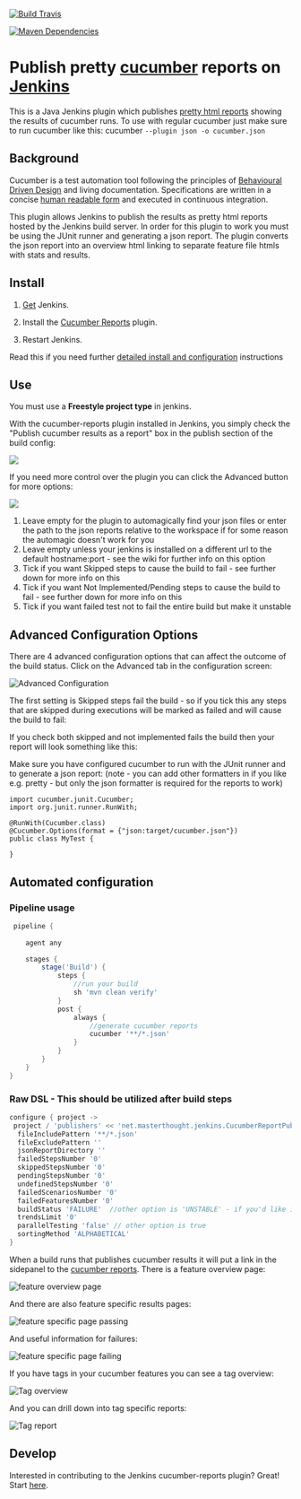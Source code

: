 [![Build Travis](https://img.shields.io/travis/jenkinsci/cucumber-reports-plugin/master.svg)](https://travis-ci.org/jenkinsci/cucumber-reports-plugin)

[![Maven Dependencies](https://www.versioneye.com/user/projects/5663e781f376cc003d0009df/badge.svg)](https://www.versioneye.com/user/projects/5663e781f376cc003d0009df?child=summary)

# Publish pretty [cucumber](https://cucumber.io/) reports on [Jenkins](http://jenkins-ci.org/)

This is a Java Jenkins plugin which publishes [pretty html reports](https://github.com/damianszczepanik/cucumber-reporting) showing the results of cucumber runs. To use with regular cucumber just make sure to run cucumber like this: cucumber `--plugin json -o cucumber.json`

## Background

Cucumber is a test automation tool following the principles of [Behavioural Driven Design](https://en.wikipedia.org/wiki/Behavior-driven_development) and living documentation. Specifications are written in a concise [human readable form](https://cucumber.io/docs/reference) and executed in continuous integration. 

This plugin allows Jenkins to publish the results as pretty html reports hosted by the Jenkins build server. In order for this plugin to work you must be using the JUnit runner and generating a json report. The plugin converts the json report into an overview html linking to separate feature file htmls with stats and results. 

## Install

1. [Get](https://jenkins-ci.org/) Jenkins.

2. Install the [Cucumber Reports](https://wiki.jenkins-ci.org/display/JENKINS/Cucumber+Reports+Plugin) plugin.

3. Restart Jenkins.

Read this if you need further  [detailed install and configuration](https://github.com/jenkinsci/cucumber-reports-plugin/wiki/Detailed-Configuration) instructions 

## Use
You must use a **Freestyle project type** in jenkins.

With the cucumber-reports plugin installed in Jenkins, you simply check the "Publish cucumber results as a report" box in the
publish section of the build config:

![](https://github.com/jenkinsci/cucumber-reports-plugin/raw/master/.README/publish-box.png)

If you need more control over the plugin you can click the Advanced button for more options:

![](https://github.com/jenkinsci/cucumber-reports-plugin/raw/master/.README/advanced-publish-box.png)

1. Leave empty for the plugin to automagically find your json files or enter the path to the json reports relative to the workspace if for some reason the automagic doesn't work for you
2. Leave empty unless your jenkins is installed on a different url to the default hostname:port - see the wiki for further info on this option
3. Tick if you want Skipped steps to cause the build to fail - see further down for more info on this
4. Tick if you want Not Implemented/Pending steps to cause the build to fail - see further down for more info on this
5. Tick if you want failed test not to fail the entire build but make it unstable

## Advanced Configuration Options

There are 4 advanced configuration options that can affect the outcome of the build status. Click on the Advanced tab in the configuration screen:

![Advanced Configuration](https://github.com/jenkinsci/cucumber-reports-plugin/raw/master/.README/advanced_options.png)

The first setting is Skipped steps fail the build - so if you tick this any steps that are skipped during executions will be marked as failed and will cause the build to fail:

If you check both skipped and not implemented fails the build then your report will look something like this:


Make sure you have configured cucumber to run with the JUnit runner and to generate a json report: (note - you can add other formatters in if you like e.g. pretty - but only the json formatter is required for the reports to work)

    import cucumber.junit.Cucumber;
    import org.junit.runner.RunWith;

    @RunWith(Cucumber.class)
    @Cucumber.Options(format = {"json:target/cucumber.json"})
    public class MyTest {

    }

## Automated configuration

### Pipeline usage

```groovy
 pipeline {
     
    agent any

    stages {
        stage('Build') {
            steps {
                //run your build
                sh 'mvn clean verify'
            }
            post {
                always {
                    //generate cucumber reports
                    cucumber '**/*.json'
                }
            }
        }
    }
}

```

### Raw DSL - This should be utilized after build steps

```groovy
configure { project ->
 project / 'publishers' << 'net.masterthought.jenkins.CucumberReportPublisher' {
  fileIncludePattern '**/*.json'
  fileExcludePattern ''
  jsonReportDirectory ''
  failedStepsNumber '0'
  skippedStepsNumber '0'
  pendingStepsNumber '0'
  undefinedStepsNumber '0'
  failedScenariosNumber '0'
  failedFeaturesNumber '0'
  buildStatus 'FAILURE'  //other option is 'UNSTABLE' - if you'd like it left unchanged, don't provide a value
  trendsLimit '0'
  parallelTesting 'false' // other option is true
  sortingMethod 'ALPHABETICAL'
}
```

When a build runs that publishes cucumber results it will put a link in the sidepanel to the [cucumber reports](https://github.com/damianszczepanik/cucumber-reporting). There is a feature overview page:

![feature overview page](https://github.com/damianszczepanik/cucumber-reporting/raw/master/.README/feature-overview.png)

And there are also feature specific results pages:

![feature specific page passing](https://github.com/damianszczepanik/cucumber-reporting/raw/master/.README/feature-passed.png)

And useful information for failures:

![feature specific page failing](https://github.com/damianszczepanik/cucumber-reporting/raw/master/.README/feature-failed.png)

If you have tags in your cucumber features you can see a tag overview:

![Tag overview](https://github.com/damianszczepanik/cucumber-reporting/raw/master/.README/tag-overview.png)

And you can drill down into tag specific reports:

![Tag report](https://github.com/damianszczepanik/cucumber-reporting/raw/master/.README/tag-report.png)

## Develop

Interested in contributing to the Jenkins cucumber-reports plugin?  Great!  Start [here](https://github.com/jenkinsci/cucumber-reports-plugin).
